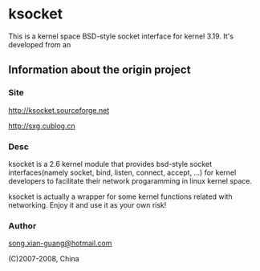 # ksocket
This is a kernel space BSD-style socket interface for kernel 3.19. It's developed from an 

## Information about the origin project
### Site

http://ksocket.sourceforge.net

http://sxg.cublog.cn

### Desc
ksocket is a 2.6 kernel module that provides bsd-style socket interfaces(namely socket, bind, listen, connect, accept, ...) for kernel developers to facilitate their network progaramming in linux kernel space. 

ksocket is actually a wrapper for some kernel functions related with networking. Enjoy it and use it as your own risk!

### Author

song.xian-guang@hotmail.com

(C)2007-2008, China
